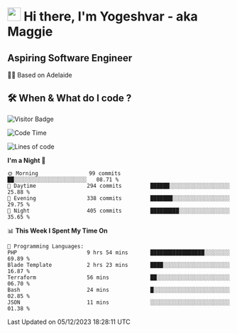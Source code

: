 <h1><img src="https://emojis.slackmojis.com/emojis/images/1531849430/4246/blob-sunglasses.gif?1531849430" width="30"/> Hi there, I'm Yogeshvar - aka Maggie</h1>

## Aspiring Software Engineer
🏂🏻  Based on Adelaide 

## 🛠 When & What do I code ?  

![Visitor Badge](https://visitor-badge.feriirawann.repl.co?username=yogeshvar&repo=yogeshvar&label=Visitors&style=plastic&color=%23457BFF&contentType=svg)

<!--START_SECTION:waka-->
![Code Time](http://img.shields.io/badge/Code%20Time-2%2C409%20hrs%2043%20mins-blue)

![Lines of code](https://img.shields.io/badge/From%20Hello%20World%20I%27ve%20Written-4.0%20million%20lines%20of%20code-blue)

**I'm a Night 🦉** 

```text
🌞 Morning                99 commits          ██░░░░░░░░░░░░░░░░░░░░░░░   08.71 % 
🌆 Daytime                294 commits         ██████░░░░░░░░░░░░░░░░░░░   25.88 % 
🌃 Evening                338 commits         ███████░░░░░░░░░░░░░░░░░░   29.75 % 
🌙 Night                  405 commits         █████████░░░░░░░░░░░░░░░░   35.65 % 
```


📊 **This Week I Spent My Time On** 

```text
💬 Programming Languages: 
PHP                      9 hrs 54 mins       █████████████████░░░░░░░░   69.89 % 
Blade Template           2 hrs 23 mins       ████░░░░░░░░░░░░░░░░░░░░░   16.87 % 
Terraform                56 mins             ██░░░░░░░░░░░░░░░░░░░░░░░   06.70 % 
Bash                     24 mins             █░░░░░░░░░░░░░░░░░░░░░░░░   02.85 % 
JSON                     11 mins             ░░░░░░░░░░░░░░░░░░░░░░░░░   01.38 % 
```


 Last Updated on 05/12/2023 18:28:11 UTC
<!--END_SECTION:waka-->
